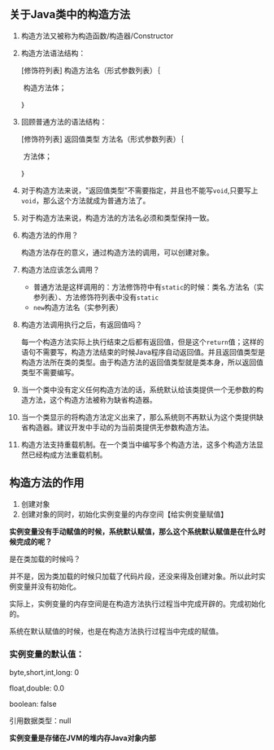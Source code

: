 ## 关于Java类中的构造方法

1. 构造方法又被称为构造函数/构造器/Constructor

2. 构造方法语法结构：

   [修饰符列表] 构造方法名（形式参数列表）｛

   ​	构造方法体；

   ｝

3. 回顾普通方法的语法结构：

   [修饰符列表] 返回值类型 方法名（形式参数列表）｛

   ​	方法体；

   ｝

4. 对于构造方法来说，"返回值类型"不需要指定，并且也不能写`void`,只要写上`void`，那么这个方法就成为普通方法了。

5. 对于构造方法来说，构造方法的方法名必须和类型保持一致。

6. 构造方法的作用？

   构造方法存在的意义，通过构造方法的调用，可以创建对象。

7. 构造方法应该怎么调用？

   - 普通方法是这样调用的：方法修饰符中有`static`的时候：类名.方法名（实参列表）、方法修饰符列表中没有`static`
   - `new`构造方法名（实参列表）

8. 构造方法调用执行之后，有返回值吗？

   每一个构造方法实际上执行结束之后都有返回值，但是这个`return`值；这样的语句不需要写，构造方法结束的时候Java程序自动返回值。并且返回值类型是构造方法所在类的类型。由于构造方法的返回值类型就是类本身，所以返回值类型不需要编写。

9. 当一个类中没有定义任何构造方法的话，系统默认给该类提供一个无参数的构造方法，这个构造方法被称为缺省构造器。

10. 当一个类显示的将构造方法定义出来了，那么系统则不再默认为这个类提供缺省构造器。建议开发中手动的为当前类提供无参数构造方法。

11. 构造方法支持重载机制。在一个类当中编写多个构造方法，这多个构造方法显然已经构成方法重载机制。

## 构造方法的作用

1. 创建对象
2. 创建对象的同时，初始化实例变量的内存空间【给实例变量赋值】

**实例变量没有手动赋值的时候，系统默认赋值，那么这个系统默认赋值是在什么时候完成的呢？**

是在类加载的时候吗？

并不是，因为类加载的时候只加载了代码片段，还没来得及创建对象。所以此时实例变量并没有初始化。

实际上，实例变量的内存空间是在构造方法执行过程当中完成开辟的。完成初始化的。

系统在默认赋值的时候，也是在构造方法执行过程当中完成的赋值。		

### 实例变量的默认值：

byte,short,int,long: 0

float,double: 0.0

boolean: false

引用数据类型：null

**实例变量是存储在JVM的堆内存Java对象内部**

